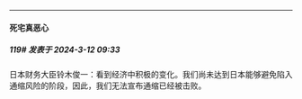 ﻿
*****

####  死宅真恶心  
##### 119#       发表于 2024-3-12 09:33

日本财务大臣铃木俊一：看到经济中积极的变化。我们尚未达到日本能够避免陷入通缩风险的阶段，因此，我们无法宣布通缩已经被击败。 

